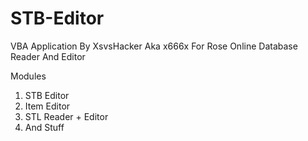 STB-Editor
==========

VBA Application By XsvsHacker Aka x666x
For Rose Online Database Reader And Editor

Modules 
1. STB Editor 
2. Item Editor
3. STL Reader + Editor
4. And Stuff
